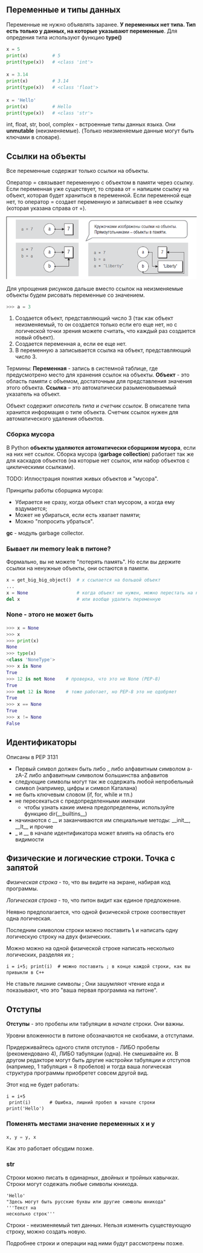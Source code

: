 ## Переменные и типы данных

Переменные не нужно объявлять заранее. 
**У переменных нет типа. Тип есть только у данных, на которые указывают переменные**. 
Для опредения типа используют функцию **type()**
```python
x = 5
print(x)         # 5
print(type(x))   # <class 'int'>

x = 3.14
print(x)         # 3.14
print(type(x))   # <class 'float'>

x = 'Hello'
print(x)         # Hello
print(type(x))   # <class 'str'>
```
int, float, str, bool, complex - встроенные типы данных языка. Они **unmutable** (неизменяемые). (Только неизменяемые данные могут быть ключами в словаре).

## Ссылки на объекты

Все переменные содержат только ссылки на объекты.

Оператор = связывает переменную с объектом в памяти через ссылку. Если переменная уже существует, то справа от = напишем ссылку на объект, которая будет храниться в переменной. Если переменной еще нет, то оператор = создает переменную и записывает в нее ссылку (которая указана справа от =).

![](/assets/reference.png)

Для упрощения рисунков дальше вместо ссылок на неизменяемые объекты будем рисовать переменные со значением.

```python
>>> a = 3
```
1. Создается объект, представляющий число 3 (так как объект неизменяемый, то он создается только если его еще нет, но с логической точки зрения можете считать, что каждый раз создается новый объект).
2. Создается переменная a, если ее еще нет.
3. В переменную а записывается ссылка на объект, представляющий число 3. 

Термины:
**Переменная** - запись в системной таблице, где предусмотрено место для хранения ссылок на объекты.
**Объект** - это область памяти с объемом, достаточным для представления значения этого объекта.
**Ссылка** – это автоматически разыменовываемый указатель на объект.

Объект содержит _описатель типа_ и _счетчик ссылок_. В описателе типа хранится информация о типе объекта. Счетчик ссылок нужен для автоматического удаления объектов.

### Сборка мусора

В Python **объекты удаляются автоматически сборщиком мусора**, если на них нет ссылок.
Сборка мусора (**garbage collection**) работает так же для каскадов объектов (на которые нет ссылок, или набор объектов с циклическими ссылками).

TODO: Иллюстрация понятия живых объектов и "мусора".

Принципы работы сборщика мусора:
* Убирается не сразу, когда объект стал мусором, а когда ему вздумается;
* Может не убираться, если есть хватает памяти;
* Можно "попросить убраться".

**gc** - модуль garbage collector.

### Бывает ли memory leak в питоне?

Формально, вы не можете "потерять память". Но если вы держите ссылки на ненужные объекты, они остаются в памяти.

```python
x = get_big_big_object()  # x ссылается на большой объект
...
x = None                  # когда объект не нужен, можно перестать на него ссылаться
del x                     # или вообще удалить переменную
```

### None - этого не может быть

```python
>>> x = None
>>> x
>>> print(x)
None
>>> type(x)
<class 'NoneType'>
>>> x is None
True
>>> 12 is not None    # проверка, что это не None (PEP-8)
True
>>> not 12 is None    # тоже работает, но PEP-8 это не одобряет
True
>>> x == None   
True
>>> x != None
False
```

## Идентификаторы

Описаны в PEP 3131

* Первый символ должен быть либо _ либо алфавитным символом a-zA-Z либо алфавитным символом большинства алфавитов
* следующие символы могут так же содержать любой непробельный символ (например, цифры и символ Каталана)
* не быть ключевым словом (if, for, while и тп.)
* не пересекаться с предопределенными именами
  * чтобы узнать какие имена предопределены, используйте функцию dir(\_\_builtins\_\_)
* начинаются с \_\_ и заканчиваются им специальные методы: \_\_init\_\_, \_\_lt\_\_ и прочие 
* \_ и \_\_ в начале идентификатора может влиять на область его видимости

## Физические и логические строки. Точка с запятой

_Физическая строка_ - то, что вы видите на экране, набирая код программы.

_Логическая строка_ - то, что питон видит как единое предложение.

Неявно предполагается, что одной физической строке соотвествует одна логическая.

Последним символом строки можно поставить **\\** и написать одну логическую строку на двух физических.

Можно можно на одной физической строке написать несколько логических, разделяя их ;

```
i = i+5; print(i)  # можно поставить ; в конце каждой строки, как вы привыкли в С++
```

Не ставьте лишние символы ; Они зашумляют чтение кода и показывают, что это "ваша первая программа на питоне".


## Отступы

**Отступы** - это пробелы или табуляции в _начале_ строки. Они важны.

Уровни вложенности в питоне обозначаются не скобками, а отступами.

Придерживайтесь одного стиля отступов - ЛИБО пробелы (рекомендовано 4), ЛИБО табуляции (одна). Не смешивайте их. В другом редакторе могут быть другие настройки табуляции и отступов (например, 1 табуляция = 8 пробелов) и тогда ваша логическая структура программы приобретет совсем другой вид.

Этот код не будет работать:
```
i = i+5
 print(i)       # Ошибка, лишний пробел в начале строки
print('Hello')
```

### Поменять местами значение переменных x и y

```python
x, y = y, x
```

Как это работает обсудим позже.

### str

Строки можно писать в одинарных, двойных и тройных кавычках. Строки могут содежать любые символы юникода.

```
'Hello'
"Здесь могут быть русские буквы или другие символы юникода"
'''Текст на 
несколько строк'''
```
Строки - неизменяемый тип данных. Нельзя изменить существующую строку, можно создать новую.

Подробнее строки и операции над ними будут рассмотрены позже.